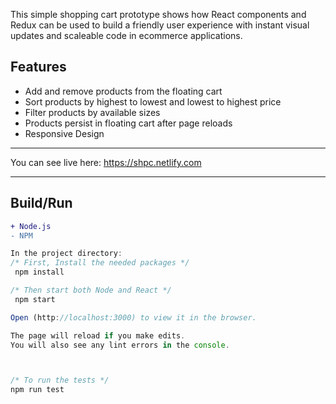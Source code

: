 This simple shopping cart prototype shows how React components and Redux can be used to build a friendly user experience with instant visual updates and scaleable code in ecommerce applications.


## Features

- Add and remove products from the floating cart
- Sort products by highest to lowest and lowest to highest price
- Filter products by available sizes
- Products persist in floating cart after page reloads
- Responsive Design

---

You can see live here: https://shpc.netlify.com

---


Build/Run
---
``` diff
+ Node.js
- NPM
```

``` js
In the project directory:
/* First, Install the needed packages */
 npm install

/* Then start both Node and React */
 npm start

Open (http://localhost:3000) to view it in the browser.

The page will reload if you make edits.
You will also see any lint errors in the console.



/* To run the tests */
npm run test

```


